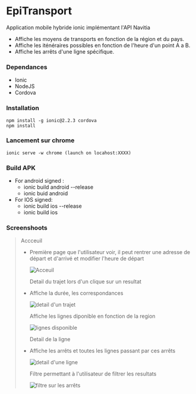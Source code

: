 # EpiTransport
Application mobile hybride ionic implémentant l'API Navitia
* Affiche les moyens de transports en fonction de la région et du pays.
* Affiche les iténéraires possibles en fonction de l'heure d'un point A a B.
* Affiche les arrêts d'une ligne spécifique.

### Dependances
* Ionic
* NodeJS
* Cordova

### Installation
``` 
npm install -g ionic@2.2.3 cordova
npm install
```

### Lancement sur chrome
```
ionic serve -w chrome (launch on locahost:XXXX)
```

### Build APK
* For android signed :
     * ionic build android --release
     * ionic buid android
* For IOS signed:
     * ionic build ios --release
     * ionic build ios

### Screenshoots 
> Accceuil 
> - Première page que l'utilisateur voir, il peut rentrer une adresse de départ et d'arrivé et modifier l'heure de départ <p>
![Acceuil](https://raw.githubusercontent.com/AlexJosse/EpiTransport/master/EpiTransport-screen/home.PNG) <p>
> Detail du trajet lors d'un clique sur un resultat
> - Affiche la durée, les correspondances <p>
![detail d'un trajet](https://raw.githubusercontent.com/AlexJosse/EpiTransport/master/EpiTransport-screen/detail.PNG) <p>
> Affiche les lignes diponible en fonction de la region <p>
![lignes disponible](https://raw.githubusercontent.com/AlexJosse/EpiTransport/master/EpiTransport-screen/lignes.PNG) <p>
> Detail de la ligne
> - Affiche les arrêts et toutes les lignes passant par ces arrêts <p>
![detail d'une ligne](https://raw.githubusercontent.com/AlexJosse/EpiTransport/master/EpiTransport-screen/detail-lignes.PNG) <p>
> Filtre permettant à l'utilisateur de filtrer les resultats <p>
![filtre sur les arrêts](https://raw.githubusercontent.com/AlexJosse/EpiTransport/master/EpiTransport-screen/filtre-detail.PNG)
